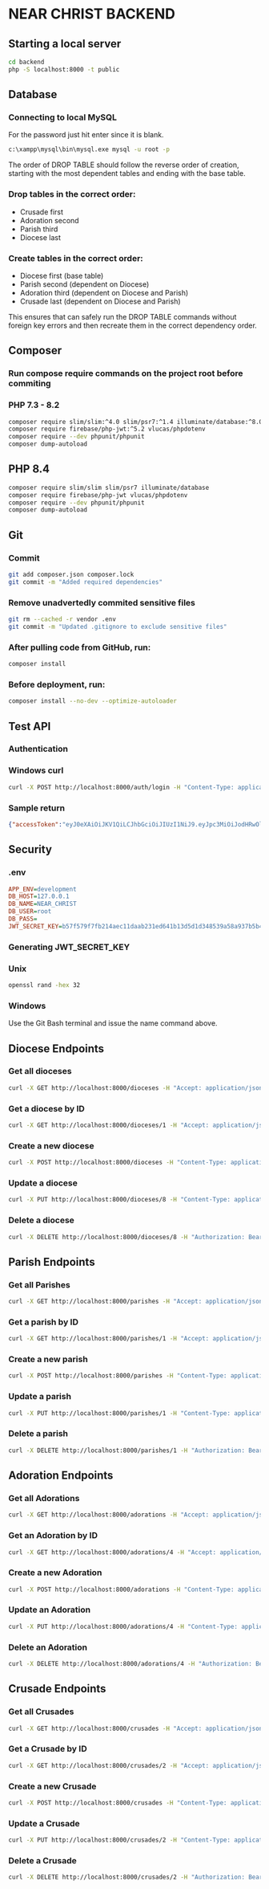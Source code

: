 # NEAR CHRIST BACKEND

## Starting a local server
```bash
cd backend
php -S localhost:8000 -t public
```

## Database
### Connecting to local MySQL
For the password just hit enter since it is blank.

```bash
c:\xampp\mysql\bin\mysql.exe mysql -u root -p
```

The order of DROP TABLE should follow the reverse order of creation, starting with the most dependent tables and ending with the base table.

### Drop tables in the correct order:
- Crusade first
- Adoration second
- Parish third
- Diocese last

### Create tables in the correct order:
- Diocese first (base table)
- Parish second (dependent on Diocese)
- Adoration third (dependent on Diocese and Parish)
- Crusade last (dependent on Diocese and Parish)

This ensures that  can safely run the DROP TABLE commands without foreign key errors and then recreate them in the correct dependency order.

## Composer
### Run compose require commands on the project root before commiting

### PHP 7.3 - 8.2
```bash
composer require slim/slim:^4.0 slim/psr7:^1.4 illuminate/database:^8.0
composer require firebase/php-jwt:^5.2 vlucas/phpdotenv
composer require --dev phpunit/phpunit
composer dump-autoload
```

## PHP 8.4
```bash
composer require slim/slim slim/psr7 illuminate/database
composer require firebase/php-jwt vlucas/phpdotenv
composer require --dev phpunit/phpunit
composer dump-autoload
```

## Git
### Commit
```bash
git add composer.json composer.lock
git commit -m "Added required dependencies"
```

### Remove unadvertedly commited sensitive files
```bash
git rm --cached -r vendor .env
git commit -m "Updated .gitignore to exclude sensitive files"
```

### After pulling code from GitHub, run:

```bash
composer install
```

### Before deployment, run:
```bash
composer install --no-dev --optimize-autoloader
```

## Test API
### Authentication

### Windows curl
```sh
curl -X POST http://localhost:8000/auth/login -H "Content-Type: application/json" -d "{\"email\":\"johnwayne@company.com\",\"password\":\"1234\"}"
```

### Sample return
```json
{"accessToken":"eyJ0eXAiOiJKV1QiLCJhbGciOiJIUzI1NiJ9.eyJpc3MiOiJodHRwOlwvXC9sb2NhbGhvc3QiLCJpYXQiOjE3NDE2MzU3NTcsImV4cCI6MTc0MTYzOTM1Nywic3ViIjoiam9obndheW5lQGNvbXBhbnkuY29tIiwidXNlcl9pZCI6Nywicm9sZSI6InVzZXIifQ.6Bj71kZ8fQ6SzYBNm56tdHR9heih4-Tf6GgOuV1fCrw","user":{"id":7,"name":"John Wayne","email":"johnwayne@company.com"}}
```

## Security

### .env

```ini
APP_ENV=development
DB_HOST=127.0.0.1
DB_NAME=NEAR_CHRIST
DB_USER=root
DB_PASS=
JWT_SECRET_KEY=b57f579f7fb214aec11daab231ed641b13d5d1d348539a58a937b5b4c6bfaa7d
```

### Generating JWT_SECRET_KEY

### Unix
```bash
openssl rand -hex 32
```

### Windows
Use the Git Bash terminal and issue the name command above.

## Diocese Endpoints
### Get all dioceses
```sh
curl -X GET http://localhost:8000/dioceses -H "Accept: application/json"
```

### Get a diocese by ID
```sh
curl -X GET http://localhost:8000/dioceses/1 -H "Accept: application/json"
```

### Create a new diocese
```sh
curl -X POST http://localhost:8000/dioceses -H "Content-Type: application/json" -H "Authorization: Bearer eyJ0eXAiOiJKV1QiLCJhbGciOiJIUzI1NiJ9.eyJpc3MiOiJodHRwOlwvXC9sb2NhbGhvc3QiLCJpYXQiOjE3NDE3MTYwMjEsImV4cCI6MTc0MTcxOTYyMSwic3ViIjoiam9obndheW5lQGNvbXBhbnkuY29tIiwidXNlcl9pZCI6Nywicm9sZSI6InVzZXIifQ.5tVA8ntd6g0Ln9sBNw7q-h1YfqXpN89vOVRdAJo4NAQ" -d "{\"DioceseName\":\"New Diocese\",\"DioceseStreetNo\":\"999\",\"DioceseStreetName\":\"Example St\",\"DioceseSuburb\":\"Newtown\",\"DioceseState\":\"NSW\",\"DiocesePostcode\":\"7000\",\"DiocesePhone\":\"(02) 8888 9999\",\"DioceseEmail\":\"contact@newdiocese.org\",\"DioceseWebsite\":\"www.newdiocese.org\"}"
```

### Update a diocese
```sh
curl -X PUT http://localhost:8000/dioceses/8 -H "Content-Type: application/json" -H "Authorization: Bearer eyJ0eXAiOiJKV1QiLCJhbGciOiJIUzI1NiJ9.eyJpc3MiOiJodHRwOlwvXC9sb2NhbGhvc3QiLCJpYXQiOjE3NDE3MTYwMjEsImV4cCI6MTc0MTcxOTYyMSwic3ViIjoiam9obndheW5lQGNvbXBhbnkuY29tIiwidXNlcl9pZCI6Nywicm9sZSI6InVzZXIifQ.5tVA8ntd6g0Ln9sBNw7q-h1YfqXpN89vOVRdAJo4NAQ" -d "{\"DioceseName\":\"Updated Diocese Name\"}"
```

### Delete a diocese
```sh
curl -X DELETE http://localhost:8000/dioceses/8 -H "Authorization: Bearer eyJ0eXAiOiJKV1QiLCJhbGciOiJIUzI1NiJ9.eyJpc3MiOiJodHRwOlwvXC9sb2NhbGhvc3QiLCJpYXQiOjE3NDE3MTYwMjEsImV4cCI6MTc0MTcxOTYyMSwic3ViIjoiam9obndheW5lQGNvbXBhbnkuY29tIiwidXNlcl9pZCI6Nywicm9sZSI6InVzZXIifQ.5tVA8ntd6g0Ln9sBNw7q-h1YfqXpN89vOVRdAJo4NAQ"
```

## Parish Endpoints
### Get all Parishes
```sh
curl -X GET http://localhost:8000/parishes -H "Accept: application/json"
```

### Get a parish by ID
```sh
curl -X GET http://localhost:8000/parishes/1 -H "Accept: application/json"
```

### Create a new parish
```sh
curl -X POST http://localhost:8000/parishes -H "Content-Type: application/json" -H "Authorization: Bearer eyJ0eXAiOiJKV1QiLCJhbGciOiJIUzI1NiJ9.eyJpc3MiOiJodHRwOlwvXC9sb2NhbGhvc3QiLCJpYXQiOjE3NDE3MTYwMjEsImV4cCI6MTc0MTcxOTYyMSwic3ViIjoiam9obndheW5lQGNvbXBhbnkuY29tIiwidXNlcl9pZCI6Nywicm9sZSI6InVzZXIifQ.5tVA8ntd6g0Ln9sBNw7q-h1YfqXpN89vOVRdAJo4NAQ" -d "{\"ParishName\":\"New Parish\",\"ParishStNumber\":\"123\",\"ParishStName\":\"Main St\",\"ParishSuburb\":\"Downtown\",\"ParishState\":\"NSW\",\"ParishPostcode\":\"8000\",\"ParishPhone\":\"(02) 7777 7777\",\"ParishEmail\":\"contact@newparish.org\",\"ParishWebsite\":\"www.newparish.org\"}"
```

### Update a parish
```sh
curl -X PUT http://localhost:8000/parishes/1 -H "Content-Type: application/json" -H "Authorization: Bearer eyJ0eXAiOiJKV1QiLCJhbGciOiJIUzI1NiJ9.eyJpc3MiOiJodHRwOlwvXC9sb2NhbGhvc3QiLCJpYXQiOjE3NDE3MTYwMjEsImV4cCI6MTc0MTcxOTYyMSwic3ViIjoiam9obndheW5lQGNvbXBhbnkuY29tIiwidXNlcl9pZCI6Nywicm9sZSI6InVzZXIifQ.5tVA8ntd6g0Ln9sBNw7q-h1YfqXpN89vOVRdAJo4NAQ" -d "{\"ParishName\":\"Updated Parish Name\"}"
```

### Delete a parish
```sh
curl -X DELETE http://localhost:8000/parishes/1 -H "Authorization: Bearer eyJ0eXAiOiJKV1QiLCJhbGciOiJIUzI1NiJ9.eyJpc3MiOiJodHRwOlwvXC9sb2NhbGhvc3QiLCJpYXQiOjE3NDE3MTYwMjEsImV4cCI6MTc0MTcxOTYyMSwic3ViIjoiam9obndheW5lQGNvbXBhbnkuY29tIiwidXNlcl9pZCI6Nywicm9sZSI6InVzZXIifQ.5tVA8ntd6g0Ln9sBNw7q-h1YfqXpN89vOVRdAJo4NAQ"
```

## Adoration Endpoints
### Get all Adorations
```sh
curl -X GET http://localhost:8000/adorations -H "Accept: application/json"
```

### Get an Adoration by ID
```sh
curl -X GET http://localhost:8000/adorations/4 -H "Accept: application/json"
```

### Create a new Adoration
```sh
curl -X POST http://localhost:8000/adorations -H "Content-Type: application/json" -H "Authorization: Bearer eyJ0eXAiOiJKV1QiLCJhbGciOiJIUzI1NiJ9.eyJpc3MiOiJodHRwOlwvXC9sb2NhbGhvc3QiLCJpYXQiOjE3NDE3MTYwMjEsImV4cCI6MTc0MTcxOTYyMSwic3ViIjoiam9obndheW5lQGNvbXBhbnkuY29tIiwidXNlcl9pZCI6Nywicm9sZSI6InVzZXIifQ.5tVA8ntd6g0Ln9sBNw7q-h1YfqXpN89vOVRdAJo4NAQ" -d "{\"DioceseID\":1,\"ParishID\":2,\"State\":\"NSW\",\"AdorationType\":\"Perpetual\",\"AdorationLocation\":\"Chapel\",\"AdorationLocationType\":\"Church\",\"AdorationDay\":\"Monday\",\"AdorationStart\":\"08:00:00\",\"AdorationEnd\":\"20:00:00\"}"
```

### Update an Adoration
```sh
curl -X PUT http://localhost:8000/adorations/4 -H "Content-Type: application/json" -H "Authorization: Bearer eyJ0eXAiOiJKV1QiLCJhbGciOiJIUzI1NiJ9.eyJpc3MiOiJodHRwOlwvXC9sb2NhbGhvc3QiLCJpYXQiOjE3NDE3MTYwMjEsImV4cCI6MTc0MTcxOTYyMSwic3ViIjoiam9obndheW5lQGNvbXBhbnkuY29tIiwidXNlcl9pZCI6Nywicm9sZSI6InVzZXIifQ.5tVA8ntd6g0Ln9sBNw7q-h1YfqXpN89vOVRdAJo4NAQ" -d "{\"AdorationType\":\"Regular\",\"AdorationLocation\":\"Main Church Hall\",\"AdorationDay\":\"Friday\"}"
```

### Delete an Adoration
```sh
curl -X DELETE http://localhost:8000/adorations/4 -H "Authorization: Bearer eyJ0eXAiOiJKV1QiLCJhbGciOiJIUzI1NiJ9.eyJpc3MiOiJodHRwOlwvXC9sb2NhbGhvc3QiLCJpYXQiOjE3NDE3MTYwMjEsImV4cCI6MTc0MTcxOTYyMSwic3ViIjoiam9obndheW5lQGNvbXBhbnkuY29tIiwidXNlcl9pZCI6Nywicm9sZSI6InVzZXIifQ.5tVA8ntd6g0Ln9sBNw7q-h1YfqXpN89vOVRdAJo4NAQ"
```

## Crusade Endpoints
### Get all Crusades
```sh
curl -X GET http://localhost:8000/crusades -H "Accept: application/json"
```

### Get a Crusade by ID
```sh
curl -X GET http://localhost:8000/crusades/2 -H "Accept: application/json"
```

### Create a new Crusade
```sh
curl -X POST http://localhost:8000/crusades -H "Content-Type: application/json" -H "Authorization: Bearer eyJ0eXAiOiJKV1QiLCJhbGciOiJIUzI1NiJ9.eyJpc3MiOiJodHRwOlwvXC9sb2NhbGhvc3QiLCJpYXQiOjE3NDE3MTYwMjEsImV4cCI6MTc0MTcxOTYyMSwic3ViIjoiam9obndheW5lQGNvbXBhbnkuY29tIiwidXNlcl9pZCI6Nywicm9sZSI6InVzZXIifQ.5tVA8ntd6g0Ln9sBNw7q-h1YfqXpN89vOVRdAJo4NAQ" -d "{\"DioceseID\":1,\"ParishID\":2,\"State\":\"NSW\",\"CrusadeType\":\"Perpetual\",\"CrusadeLocation\":\"Chapel\",\"CrusadeLocationType\":\"Church\",\"CrusadeDay\":\"Monday\",\"CrusadeStart\":\"08:00:00\",\"CrusadeEnd\":\"20:00:00\"}"
```

### Update a Crusade
```sh
curl -X PUT http://localhost:8000/crusades/2 -H "Content-Type: application/json" -H "Authorization: Bearer eyJ0eXAiOiJKV1QiLCJhbGciOiJIUzI1NiJ9.eyJpc3MiOiJodHRwOlwvXC9sb2NhbGhvc3QiLCJpYXQiOjE3NDE3MTYwMjEsImV4cCI6MTc0MTcxOTYyMSwic3ViIjoiam9obndheW5lQGNvbXBhbnkuY29tIiwidXNlcl9pZCI6Nywicm9sZSI6InVzZXIifQ.5tVA8ntd6g0Ln9sBNw7q-h1YfqXpN89vOVRdAJo4NAQ" -d "{\"CrusadeStartTime\":\"20:00:00\",\"CrusadeEndTime\":\"22:00:00\",\"Comments\":\"Updated crusade details.\"}"
```

### Delete a Crusade
```sh
curl -X DELETE http://localhost:8000/crusades/2 -H "Authorization: Bearer eyJ0eXAiOiJKV1QiLCJhbGciOiJIUzI1NiJ9.eyJpc3MiOiJodHRwOlwvXC9sb2NhbGhvc3QiLCJpYXQiOjE3NDE3MTYwMjEsImV4cCI6MTc0MTcxOTYyMSwic3ViIjoiam9obndheW5lQGNvbXBhbnkuY29tIiwidXNlcl9pZCI6Nywicm9sZSI6InVzZXIifQ.5tVA8ntd6g0Ln9sBNw7q-h1YfqXpN89vOVRdAJo4NAQ"
```


